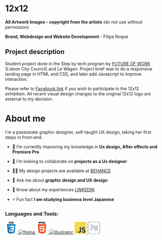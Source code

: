 # 12x12

**All Artwork Images - copyright from the artists** (do not use without permission)

**Brand, Webdesign and Website Development** - Filipa Roque

## Project description
Student project done in the Step by tech program by [FUTURE OF WORK](https://www.linkedin.com/showcase/futureofworklisboa/) (Lisbon City Council) and Le Wagon. 
Project brief was to do a responsive landing page in HTML and CSS, and later add Javascript to improve interaction. 

Please refer to [Facebook link](https://www.facebook.com/dozepordoze) if you wish to participate in the 12x12 exhibition.
All recent visual design changes to the original 12x12 logo are external to my decision. 


<h1>About me</h1>
I'm a passionate graphic designer, self-taught UX design, taking her first steps in front-end. 

- 🌱 I’m currently improving my knowledge in **Ux design, After effects and Premiere Pro**

- 👯 I’m looking to collaborate on **projects as a Ux designer**
  
- 👨‍💻 My design projects are available at [BEHANCE](https://www.behance.net/roque_filipa)

- 💬 Ask me about **graphic design and UX design**

- 📄 Know about my experiences [LINKEDIN](https://www.linkedin.com/in/roque-filipa/)

- ⚡ Fun fact **I am studying business level Japanese**


<h3 align="left">Languages and Tools:</h3>
<p align="left"> <a href="https://www.w3schools.com/css/" target="_blank" rel="noreferrer"> <img src="https://raw.githubusercontent.com/devicons/devicon/master/icons/css3/css3-original-wordmark.svg" alt="css3" width="40" height="40"/> </a> <a href="https://www.figma.com/" target="_blank" rel="noreferrer"> <img src="https://www.vectorlogo.zone/logos/figma/figma-icon.svg" alt="figma" width="40" height="40"/> </a> <a href="https://www.w3.org/html/" target="_blank" rel="noreferrer"> <img src="https://raw.githubusercontent.com/devicons/devicon/master/icons/html5/html5-original-wordmark.svg" alt="html5" width="40" height="40"/> </a> <a href="https://www.adobe.com/in/products/illustrator.html" target="_blank" rel="noreferrer"> <img src="https://www.vectorlogo.zone/logos/adobe_illustrator/adobe_illustrator-icon.svg" alt="illustrator" width="40" height="40"/> </a> <a href="https://developer.mozilla.org/en-US/docs/Web/JavaScript" target="_blank" rel="noreferrer"> <img src="https://raw.githubusercontent.com/devicons/devicon/master/icons/javascript/javascript-original.svg" alt="javascript" width="40" height="40"/> </a> <a href="https://www.photoshop.com/en" target="_blank" rel="noreferrer"> <img src="https://raw.githubusercontent.com/devicons/devicon/master/icons/photoshop/photoshop-line.svg" alt="photoshop" width="40" height="40"/> </a> </p>
